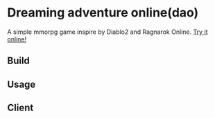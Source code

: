 # Dreaming adventure online(dao)
A simple mmorpg game inspire by Diablo2 and Ragnarok Online.
[Try it online!](http://dreaming-adventure-online.herokuapp.com)

## Build

## Usage

## Client
